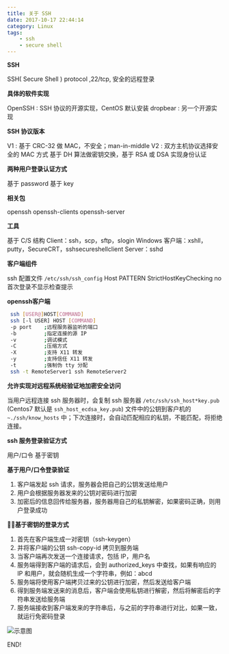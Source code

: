 ```yaml
---
title: 关于 SSH
date: 2017-10-17 22:44:14
category: Linux
tags:
	- ssh
	- secure shell
---
```

**SSH**

SSH( Secure Shell ) protocol ,22/tcp, 安全的远程登录

**具体的软件实现**

OpenSSH : SSH 协议的开源实现，CentOS 默认安装
dropbear : 另一个开源实现



**SSH 协议版本**

V1 : 基于 CRC-32 做 MAC，不安全；man-in-middle
V2 : 双方主机协议选择安全的 MAC 方式
基于 DH 算法做密钥交换，基于 RSA 或 DSA 实现身份认证

**两种用户登录认证方式**

基于 password
基于 key



**相关包**

openssh
openssh-clients
openssh-server



**工具**

基于 C/S 结构
Client：ssh，scp，sftp，slogin
Windows 客户端：xshll，putty，SecureCRT，sshsecureshellclient
Server：sshd



**客户端组件**

ssh
配置文件 `/etc/ssh/ssh_config`
Host PATTERN
StrictHostKeyChecking no 首次登录不显示检查提示

**openssh客户端**

```sh
 ssh [USER@]HOST[COMMAND]
 ssh [-l USER] HOST [COMMAND]
 -p port	;远程服务器监听的端口
 -b			;指定连接的源 IP
 -v			;调试模式
 -C			;压缩方式
 -X			;支持 X11 转发
 -y			;支持信任 X11 转发
 -t			;强制伪 tty 分配
 ssh -t RemoteServer1 ssh RemoteServer2
```

**允许实现对远程系统经验证地加密安全访问**

当用户远程连接 ssh 服务器时，会复制 ssh 服务器 `/etc/ssh/ssh_host*key.pub` (Centos7 默认是 `ssh_host_ecdsa_key.pub`) 文件中的公钥到客户机的 `~./ssh/know_hosts` 中；下次连接时，会自动匹配相应的私钥，不能匹配，将拒绝连接。

**ssh 服务登录验证方式**

用户/口令
基于密钥



**基于用户/口令登录验证**

1. 客户端发起 ssh 请求，服务器会把自己的公钥发送给用户
2. 用户会根据服务器发来的公钥对密码进行加密
3. 加密后的信息回传给服务器，服务器用自己的私钥解密，如果密码正确，则用户登录成功

**基于密钥的登录方式**

1. 首先在客户端生成一对密钥（ssh-keygen）
2. 并将客户端的公钥 ssh-copy-id 拷贝到服务端
3. 当客户端再次发送一个连接请求，包括 IP，用户名
4. 服务端得到客户端的请求后，会到 authorized_keys 中查找，如果有响应的 IP 和用户，就会随机生成一个字符串，例如：abcd
5. 服务端将使用客户端拷贝过来的公钥进行加密，然后发送给客户端
6. 得到服务端发送来的消息后，客户端会使用私钥进行解密，然后将解密后的字符串发送给服务端
7. 服务端接收到客户端发来的字符串后，与之前的字符串进行对比，如果一致，就运行免密码登录


![示意图](http://ov2iiuul1.bkt.clouddn.com/ssh1.png)



END!